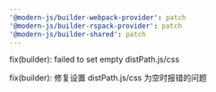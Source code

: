 ```yaml
---
'@modern-js/builder-webpack-provider': patch
'@modern-js/builder-rspack-provider': patch
'@modern-js/builder-shared': patch
---
```


fix(builder): failed to set empty distPath.js/css

fix(builder): 修复设置 distPath.js/css 为空时报错的问题
